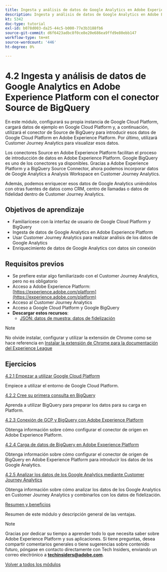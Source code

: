 ```yaml
---
title: Ingesta y análisis de datos de Google Analytics en Adobe Experience Platform con el conector Source de BigQuery
description: Ingesta y análisis de datos de Google Analytics en Adobe Experience Platform con el conector Source de BigQuery
kt: 5342
doc-type: tutorial
exl-id: b078d003-da25-44c5-b000-77e3b3188fb6
source-git-commit: d6f6423adbc8f0ce8e20e686ea9ffd9e80ebb147
workflow-type: tm+mt
source-wordcount: '446'
ht-degree: 0%

---
```


# 4.2 Ingesta y análisis de datos de Google Analytics en Adobe Experience Platform con el conector Source de BigQuery

En este módulo, configurará su propia instancia de Google Cloud Platform, cargará datos de ejemplo en Google Cloud Platform y, a continuación, utilizará el conector de Source de BigQuery para introducir esos datos de Google Cloud Platform en Adobe Experience Platform. Por último, utilizará Customer Journey Analytics para visualizar esos datos.

Los conectores Source en Adobe Experience Platform facilitan el proceso de introducción de datos en Adobe Experience Platform. Google BigQuery es uno de los conectores ya disponibles. Gracias a Adobe Experience Platform y a BigQuery Source Connector, ahora podemos incorporar datos de Google Analytics a Analysis Workspace en Customer Journey Analytics.

Además, podemos enriquecer esos datos de Google Analytics uniéndolos con otras fuentes de datos como CRM, centro de llamadas o datos de fidelidad dentro de Customer Journey Analytics.

## Objetivos de aprendizaje

- Familiarícese con la interfaz de usuario de Google Cloud Platform y BigQuery
- Ingesta de datos de Google Analytics en Adobe Experience Platform
- Usar Customer Journey Analytics para realizar análisis de los datos de Google Analytics
- Enriquecimiento de datos de Google Analytics con datos sin conexión

## Requisitos previos

- Se prefiere estar algo familiarizado con el Customer Journey Analytics, pero no es obligatorio
- Acceso a Adobe Experience Platform: [https://experience.adobe.com/platform](https://experience.adobe.com/platform)
- Acceso al Customer Journey Analytics
- Acceso a Google Cloud Platform y Google BigQuery
- **Descargar estos recursos**:
   - [JSON: datos de muestra: datos de fidelización](./../../../assets/json/bqLoyalty.json)

>[!NOTE]
>
>No olvide instalar, configurar y utilizar la extensión de Chrome como se hace referencia en [Instalar la extensión de Chrome para la documentación del Experience League](../../gettingstarted/gettingstarted/ex1.md)

## Ejercicios

[4.2.1 Empezar a utilizar Google Cloud Platform](./ex1.md)

Empiece a utilizar el entorno de Google Cloud Platform.

[4.2.2 Cree su primera consulta en BigQuery](./ex2.md)

Aprenda a utilizar BigQuery para preparar los datos para su carga en Platform.

[4.2.3 Conexión de GCP y BigQuery con Adobe Experience Platform](./ex3.md)

Obtenga información sobre cómo configurar el conector de origen en Adobe Experience Platform.

[4.2.4 Carga de datos de BigQuery en Adobe Experience Platform](./ex4.md)

Obtenga información sobre cómo configurar el conector de origen de BigQuery en Adobe Experience Platform para introducir los datos de los Google Analytics.

[4.2.5 Analizar los datos de los Google Analytics mediante Customer Journey Analytics](./ex5.md)

Obtenga información sobre cómo analizar los datos de los Google Analytics en Customer Journey Analytics y combinarlos con los datos de fidelización.

[Resumen y beneficios](./summary.md)

Resumen de este módulo y descripción general de las ventajas.

>[!NOTE]
>
>Gracias por dedicar su tiempo a aprender todo lo que necesita saber sobre Adobe Experience Platform y sus aplicaciones. Si tiene preguntas, desea compartir comentarios generales o tiene sugerencias sobre contenido futuro, póngase en contacto directamente con Tech Insiders, enviando un correo electrónico a **techinsiders@adobe.com**.

[Volver a todos los módulos](../../../overview.md)
